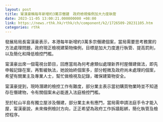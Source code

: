 ```yaml
---
layout: post
title: 甯漢豪稱每年新增約3萬宗僭建　政府檢視條例加大力度執管
date: 2023-11-05 13:00:21.000000000 +08:00
link: https://news.rthk.hk/rthk/ch/component/k2/1726509-20231105.htm
categories: rthk
---
```


發展局局長甯漢豪表示，本港每年新增約3萬多宗僭建個案，當局需要思考務實的方法處理問題，政府現正檢視建築物條例，目標是加大力度進行執管、提高罰則，以及簡化和降低檢控門檻。 

甯漢豪出席一個電視台節目，回應當局為何考慮類似處理新界村屋僭建做法，即先申報記錄在案，再暫緩執法，她說始終個案多，部分輕微及政府尚未處理的個案，希望有關業主及專業人士，幫忙做檢視及記錄，確保建築物安全。

甯漢豪提到，現時潛建的檢控工作有難度，部分業主表示當初購買物業時並不知道存在僭建物，令有關個案未必能進入法庭檢控門檻。

至於紅山半島有獨立屋涉及僭建，部分業主未有應門，當局需申請法庭手令才能入屋，甯漢豪說，未來條例檢討方向，正正希望為政府工作拆牆鬆綁，簡化執管及檢控程序。
